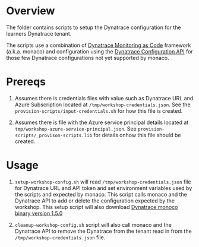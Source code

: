 # Overview 

The folder contains scripts to setup the Dynatrace configuration for the learners Dynatrace tenant. 

The scripts use a combination of [Dynatrace Monitoring as Code](https://github.com/dynatrace-oss/dynatrace-monitoring-as-code) framework (a.k.a. monaco) and configuration using the [Dynatrace Configuration API](https://www.dynatrace.com/support/help/dynatrace-api/configuration-api/) for those few Dynatrace configurations not yet supported by monaco.  

# Prereqs

1. Assumes there is credentials files with value such as Dynatrace URL and Azure Subscription located at `/tmp/workshop-credentials.json`. See the `provision-scripts/input-credentials.sh` for how this file is created.

1. Assumes there is file with the Azure service principal details located at `tmp/workshop-azure-service-principal.json`. See `provision-scripts/_provison-scripts.lib` for details onhow this file should be created.

# Usage

1. `setup-workshop-config.sh` will read `/tmp/workshop-credentials.json` file for Dynatrace URL and API token and set environment variables used by the scripts and expected by monaco.  This script calls monaco and the Dynatrace API to add or delete the configuration expected by the workshop.  This setup script will also download [Dynatrace monoco binary version 1.5.0](https://github.com/dynatrace-oss/dynatrace-monitoring-as-code/releases/tag/v1.5.0)

1. `cleanup-workshop-config.sh` script will also call monaco and the Dynatrace API to remove the Dynatrace from the tenant read in from the `/tmp/workshop-credentials.json` file.
